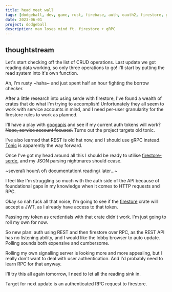 ```yaml
---
title: head meet wall
tags: [dodgeball, dev, game, rust, firebase, auth, oauth2, firestore, gRPC]
date: 2023-06-01
project: dodgeball
description: man loses mind ft. firestore + gRPC
---
```


## thoughtstream

Let's start checking off the list of CRUD operations. Last update we got reading data working, so only three operations to go! I'll start by putting the read system into it's own function.

Ah, I'm rusty ~haha~ and just spent half an hour fighting the borrow checker. 

After a little research into using serde with firestore, I've found a wealth of crates that do what I'm trying to accomplish! Unfortunately they all seem to work with service accounts in mind, and I need per-user granularity for the firestore rules to work as planned.

I'll have a play with [googapis](https://github.com/mechiru/googapis) and see if my current auth tokens will work? ~~Nope, service account focused.~~ Turns out the project targets old tonic.

I've also learned that REST is old hat now, and I should use gRPC instead. [Tonic](https://github.com/hyperium/tonic) is apparently the way forward.

Once I've got my head around all this I should be ready to utilise [firestore-serde](https://crates.io/crates/firestore-serde), and my JSON parsing nightmares should cease.

~several\ hours\ of\ documentation\ reading\ later...~

I feel like I'm struggling so much with the auth side of the API because of foundational gaps in my knowledge when it comes to HTTP requests and RPC.

Okay so nah fuck all that noise, I'm going to see if the [firestore](https://crates.io/crates/firestore) crate will accept a JWT, as I already have access to that token.

Passing my token as credentials with that crate didn't work. I'm just going to roll my own for now. 

So new plan: auth using REST and then firestore over RPC, as the REST API has no listening ability, and I would like the lobby browser to auto update. Polling sounds both expensive and cumbersome.

Rolling my own signalling server is looking more and more appealing, but I really don't want to deal with user authentication. And I'd probably need to learn RPC for that anyway.

I'll try this all again tomorrow, I need to let all the reading sink in.

Target for next update is an authenticated RPC request to firestore.